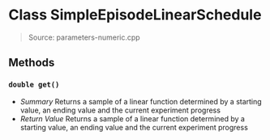 # Class SimpleEpisodeLinearSchedule
> Source: parameters-numeric.cpp
## Methods
### `double get()`
* *Summary*
  Returns a sample of a linear function determined by a starting value, an ending value and the current experiment progress
* *Return Value*
  Returns a sample of a linear function determined by a starting value, an ending value and the current experiment progress

